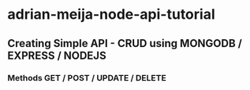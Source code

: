 # adrian-meija-node-api-tutorial
## Creating Simple API - CRUD using MONGODB / EXPRESS / NODEJS
### Methods GET / POST / UPDATE / DELETE